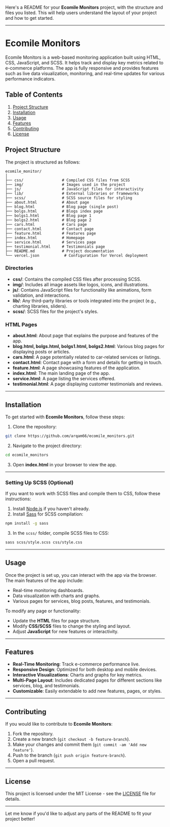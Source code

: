 Here's a README for your **Ecomile Monitors** project, with the structure and files you listed. This will help users understand the layout of your project and how to get started.

---

# Ecomile Monitors

Ecomile Monitors is a web-based monitoring application built using HTML, CSS, JavaScript, and SCSS. It helps track and display key metrics related to e-commerce platforms. The app is fully responsive and provides features such as live data visualization, monitoring, and real-time updates for various performance indicators.

## Table of Contents

1. [Project Structure](#project-structure)
2. [Installation](#installation)
3. [Usage](#usage)
4. [Features](#features)
5. [Contributing](#contributing)
6. [License](#license)

## Project Structure

The project is structured as follows:

```
ecomile_monitor/
│
├── css/                 # Compiled CSS files from SCSS
├── img/                 # Images used in the project
├── js/                  # JavaScript files for interactivity
├── lib/                 # External libraries or frameworks
├── scss/                # SCSS source files for styling
├── about.html           # About page
├── blog.html            # Blog page (single post)
├── bolgs.html           # Blogs index page
├── bolgs1.html          # Blog page 1
├── bolgs2.html          # Blog page 2
├── cars.html            # Cars page
├── contact.html         # Contact page
├── feature.html         # Features page
├── index.html           # Homepage
├── service.html         # Services page
├── testimonial.html     # Testimonials page
├── README.md            # Project documentation
└── vercel.json           # Configuration for Vercel deployment
```

### Directories

* **css/**: Contains the compiled CSS files after processing SCSS.
* **img/**: Includes all image assets like logos, icons, and illustrations.
* **js/**: Contains JavaScript files for functionality like animations, form validation, and interactions.
* **lib/**: Any third-party libraries or tools integrated into the project (e.g., charting libraries, sliders).
* **scss/**: SCSS files for the project's styles.

### HTML Pages

* **about.html**: About page that explains the purpose and features of the app.
* **blog.html, bolgs.html, bolgs1.html, bolgs2.html**: Various blog pages for displaying posts or articles.
* **cars.html**: A page potentially related to car-related services or listings.
* **contact.html**: Contact page with a form and details for getting in touch.
* **feature.html**: A page showcasing features of the application.
* **index.html**: The main landing page of the app.
* **service.html**: A page listing the services offered.
* **testimonial.html**: A page displaying customer testimonials and reviews.

---

## Installation

To get started with **Ecomile Monitors**, follow these steps:

1. Clone the repository:

```bash
git clone https://github.com/arqam66/ecomile_monitors.git
```

2. Navigate to the project directory:

```bash
cd ecomile_monitors
```

3. Open **index.html** in your browser to view the app.

---

### Setting Up SCSS (Optional)

If you want to work with SCSS files and compile them to CSS, follow these instructions:

1. Install [Node.js](https://nodejs.org/) if you haven't already.
2. Install [Sass](https://sass-lang.com/) for SCSS compilation:

```bash
npm install -g sass
```

3. In the `scss/` folder, compile SCSS files to CSS:

```bash
sass scss/style.scss css/style.css
```

---

## Usage

Once the project is set up, you can interact with the app via the browser. The main features of the app include:

* Real-time monitoring dashboards.
* Data visualization with charts and graphs.
* Various pages for services, blog posts, features, and testimonials.

To modify any page or functionality:

* Update the **HTML** files for page structure.
* Modify **CSS/SCSS** files to change the styling and layout.
* Adjust **JavaScript** for new features or interactivity.

---

## Features

* **Real-Time Monitoring**: Track e-commerce performance live.
* **Responsive Design**: Optimized for both desktop and mobile devices.
* **Interactive Visualizations**: Charts and graphs for key metrics.
* **Multi-Page Layout**: Includes dedicated pages for different sections like services, blog, and testimonials.
* **Customizable**: Easily extendable to add new features, pages, or styles.

---

## Contributing

If you would like to contribute to **Ecomile Monitors**:

1. Fork the repository.
2. Create a new branch (`git checkout -b feature-branch`).
3. Make your changes and commit them (`git commit -am 'Add new feature'`).
4. Push to the branch (`git push origin feature-branch`).
5. Open a pull request.

---

## License

This project is licensed under the MIT License - see the [LICENSE](LICENSE) file for details.

---

Let me know if you'd like to adjust any parts of the README to fit your project better!
